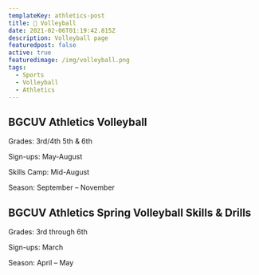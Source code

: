 ```yaml
---
templateKey: athletics-post
title: 🏐 Volleyball
date: 2021-02-06T01:19:42.815Z
description: Volleyball page
featuredpost: false
active: true
featuredimage: /img/volleyball.png
tags:
  - Sports
  - Volleyball
  - Athletics
---
```


## BGCUV Athletics Volleyball

Grades: 3rd/4th 5th & 6th

Sign-ups: May-August

Skills Camp: Mid-August

Season: September – November

## BGCUV Athletics Spring Volleyball Skills & Drills

Grades: 3rd through 6th

Sign-ups: March

Season: April – May
